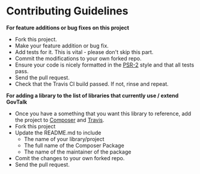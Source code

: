 # Contributing Guidelines

**For feature additions or bug fixes on this project**
* Fork this project.
* Make your feature addition or bug fix.
* Add tests for it. This is vital - please don't skip this part.
* Commit the modifications to your own forked repo.
* Ensure your code is nicely formatted in the [PSR-2](https://github.com/php-fig/fig-standards/blob/master/accepted/PSR-2-coding-style-guide.md)
  style and that all tests pass.
* Send the pull request.
* Check that the Travis CI build passed. If not, rinse and repeat.

**For adding a library to the list of libraries that currently use / extend GovTalk**
* Once you have a something that you want this library to reference,
  add the project to [Composer](http://getcomposer.org/) and [Travis](http://travis-ci.org).
* Fork this project
* Update the README.md to include
  - The name of your library/project
  - The full name of the Composer Package
  - The name of the maintainer of the package
* Comit the changes to your own forked repo.
* Send the pull request.